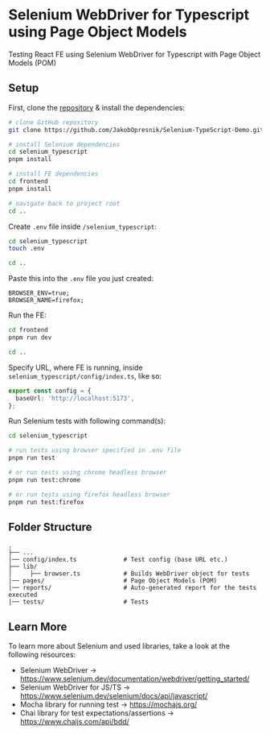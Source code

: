 # Selenium WebDriver for Typescript using Page Object Models

Testing React FE using Selenium WebDriver for Typescript with Page Object Models (POM)

## Setup

First, clone the [repository](https://github.com/JakobOpresnik/Selenium-TypeScript-Demo.git) & install the dependencies:

```bash
# clone GitHub repository
git clone https://github.com/JakobOpresnik/Selenium-TypeScript-Demo.git

# install Selenium dependencies
cd selenium_typescript
pnpm install

# install FE dependencies
cd frontend
pnpm install

# navigate back to project root
cd ..
```

Create `.env` file inside `/selenium_typescript`:

```bash
cd selenium_typescript
touch .env

cd ..
```

Paste this into the `.env` file you just created:

```env
BROWSER_ENV=true;
BROWSER_NAME=firefox;
```

Run the FE:

```bash
cd frontend
pnpm run dev

cd ..
```

Specify URL, where FE is running, inside `selenium_typescript/config/index.ts`, like so:

```ts
export const config = {
  baseUrl: 'http://localhost:5173',
};
```

Run Selenium tests with following command(s):

```bash
cd selenium_typescript

# run tests using browser specified in .env file
pnpm run test

# or run tests using chrome headless browser
pnpm run test:chrome

# or run tests using firefox headless browser
pnpm run test:firefox
```

## Folder Structure

```text
.
├── ...
|── config/index.ts             # Test config (base URL etc.)
├── lib/
│     ├── browser.ts            # Builds WebDriver object for tests
|── pages/                      # Page Object Models (POM)
|── reports/                    # Auto-generated report for the tests executed
|── tests/                      # Tests
```

## Learn More

To learn more about Selenium and used libraries, take a look at the following resources:

- Selenium WebDriver &rarr; https://www.selenium.dev/documentation/webdriver/getting_started/
- Selenium WebDriver for JS/TS &rarr; https://www.selenium.dev/selenium/docs/api/javascript/
- Mocha library for running test &rarr; https://mochajs.org/
- Chai library for test expectations/assertions &rarr; https://www.chaijs.com/api/bdd/
